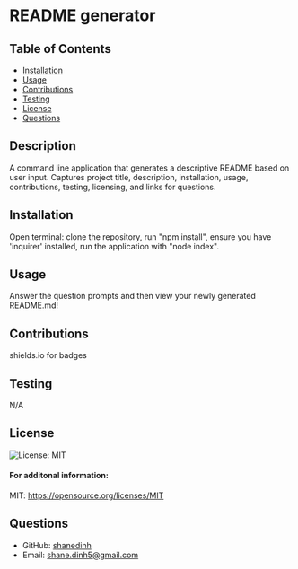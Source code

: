 
  # README generator

  ## Table of Contents
  * [Installation](#installation)
  * [Usage](#usage)
  * [Contributions](#contributions)
  * [Testing](#testing)
  * [License](#license)
  * [Questions](#questions)

  ## Description
  A command line application that generates a descriptive README based on user input. Captures project title, description, installation, usage, contributions, testing, licensing, and links for questions.
  
  ## Installation
  Open terminal: clone the repository, run "npm install", ensure you have 'inquirer' installed, run the application with "node index".

  ## Usage
  Answer the question prompts and then view your newly generated README.md!

  ## Contributions
  shields.io for badges

  ## Testing
  N/A

  ## License
  ![License: MIT](https://img.shields.io/badge/license-MIT-green?style=for-the-badge&logo=appveyor)

  #### For additonal information: <br>
  MIT:
  https://opensource.org/licenses/MIT

  ## Questions
  * GitHub: [shanedinh](https://github.com/shanedinh)
  * Email: [shane.dinh5@gmail.com](mailto:shane.dinh5@gmail.com)


